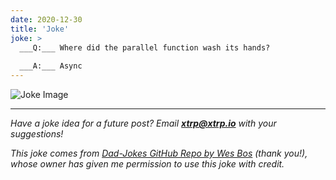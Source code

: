```yaml
---
date: 2020-12-30
title: 'Joke'
joke: >
  ___Q:___ Where did the parallel function wash its hands?
  
  ___A:___ Async
---
```


![Joke Image](https://private.xtrp.io/projects/DailyDeveloperJokes/public_image_server/images/5e1258ab6087f.png)

---
*Have a joke idea for a future post? Email **[xtrp@xtrp.io](mailto:xtrp@xtrp.io)** with your suggestions!*

*This joke comes from [Dad-Jokes GitHub Repo by Wes Bos](https://github.com/wesbos/dad-jokes) (thank you!), whose owner has given me permission to use this joke with credit.*

<!-- 
Joke text:
**Q:** Where did the parallel function wash its hands?

**A:** Async
 -->

